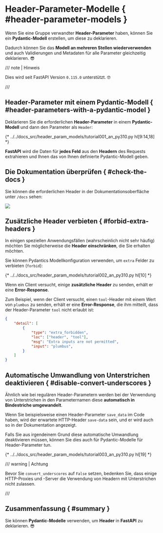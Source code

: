# Header-Parameter-Modelle { #header-parameter-models }

Wenn Sie eine Gruppe verwandter **Header-Parameter** haben, können Sie ein **Pydantic-Modell** erstellen, um diese zu deklarieren.

Dadurch können Sie das **Modell an mehreren Stellen wiederverwenden** und auch Validierungen und Metadaten für alle Parameter gleichzeitig deklarieren. 😎

/// note | Hinweis

Dies wird seit FastAPI Version `0.115.0` unterstützt. 🤓

///

## Header-Parameter mit einem Pydantic-Modell { #header-parameters-with-a-pydantic-model }

Deklarieren Sie die erforderlichen **Header-Parameter** in einem **Pydantic-Modell** und dann den Parameter als `Header`:

{* ../../docs_src/header_param_models/tutorial001_an_py310.py hl[9:14,18] *}

**FastAPI** wird die Daten für **jedes Feld** aus den **Headern** des Requests extrahieren und Ihnen das von Ihnen definierte Pydantic-Modell geben.

## Die Dokumentation überprüfen { #check-the-docs }

Sie können die erforderlichen Header in der Dokumentationsoberfläche unter `/docs` sehen:

<div class="screenshot">
<img src="/img/tutorial/header-param-models/image01.png">
</div>

## Zusätzliche Header verbieten { #forbid-extra-headers }

In einigen speziellen Anwendungsfällen (wahrscheinlich nicht sehr häufig) möchten Sie möglicherweise die **Header einschränken**, die Sie erhalten möchten.

Sie können Pydantics Modellkonfiguration verwenden, um `extra` Felder zu verbieten (`forbid`):

{* ../../docs_src/header_param_models/tutorial002_an_py310.py hl[10] *}

Wenn ein Client versucht, einige **zusätzliche Header** zu senden, erhält er eine **Error-Response**.

Zum Beispiel, wenn der Client versucht, einen `tool`-Header mit einem Wert von `plumbus` zu senden, erhält er eine **Error-Response**, die ihm mitteilt, dass der Header-Parameter `tool` nicht erlaubt ist:

```json
{
    "detail": [
        {
            "type": "extra_forbidden",
            "loc": ["header", "tool"],
            "msg": "Extra inputs are not permitted",
            "input": "plumbus",
        }
    ]
}
```

## Automatische Umwandlung von Unterstrichen deaktivieren { #disable-convert-underscores }

Ähnlich wie bei regulären Header-Parametern werden bei der Verwendung von Unterstrichen in den Parameternamen diese **automatisch in Bindestriche umgewandelt**.

Wenn Sie beispielsweise einen Header-Parameter `save_data` im Code haben, wird der erwartete HTTP-Header `save-data` sein, und er wird auch so in der Dokumentation angezeigt.

Falls Sie aus irgendeinem Grund diese automatische Umwandlung deaktivieren müssen, können Sie dies auch für Pydantic-Modelle für Header-Parameter tun.

{* ../../docs_src/header_param_models/tutorial003_an_py310.py hl[19] *}

/// warning | Achtung

Bevor Sie `convert_underscores` auf `False` setzen, bedenken Sie, dass einige HTTP-Proxies und -Server die Verwendung von Headern mit Unterstrichen nicht zulassen.

///

## Zusammenfassung { #summary }

Sie können **Pydantic-Modelle** verwenden, um **Header** in **FastAPI** zu deklarieren. 😎
